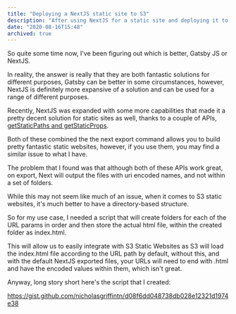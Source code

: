```yaml
---
title: "Deploying a NextJS static site to S3"
description: "After using NextJS for a static site and deploying it to S3 I noticed a few issues, this post talks about my experience with that."
date: "2020-08-16T15:48"
archived: true
---
```


So quite some time now, I've been figuring out which is better, Gatsby JS or NextJS.

In reality, the answer is really that they are both fantastic solutions for different purposes, Gatsby can be better in some circumstances, however, NextJS is definitely more expansive of a solution and can be used for a range of different purposes.

Recently, NextJS was expanded with some more capabilities that made it a pretty decent solution for static sites as well, thanks to a couple of APIs, [getStaticPaths and getStaticProps](https://nextjs.org/docs/basic-features/data-fetching).

Both of these combined the the next export command allows you to build pretty fantastic static websites, however, if you use them, you may find a similar issue to what I have.

The problem that I found was that although both of these APIs work great, on export, Next will output the files with uri encoded names, and not within a set of folders.

While this may not seem like much of an issue, when it comes to S3 static websites, it's much better to have a directory-based structure.

So for my use case, I needed a script that will create folders for each of the URL params in order and then store the actual html file, within the created folder as index.html.

This will allow us to easily integrate with S3 Static Websites as S3 will load the index.html file according to the URL path by default, without this, and with the default NextJS exported files, your URLs will need to end with .html and have the encoded values within them, which isn't great.

Anyway, long story short here's the script that I created:

https://gist.github.com/nicholasgriffintn/d08f6dd048738db028e12321d1974e38